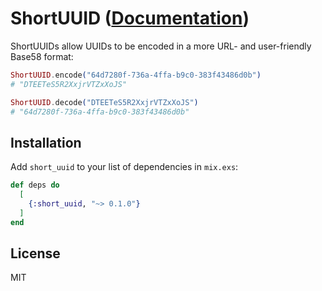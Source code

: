 # ShortUUID ([Documentation](https://hexdocs.pm/short_uuid))

ShortUUIDs allow UUIDs to be encoded in a more URL- and user-friendly Base58
format:

```elixir
ShortUUID.encode("64d7280f-736a-4ffa-b9c0-383f43486d0b")
# "DTEETeS5R2XxjrVTZxXoJS"

ShortUUID.decode("DTEETeS5R2XxjrVTZxXoJS")
# "64d7280f-736a-4ffa-b9c0-383f43486d0b"
```

## Installation

Add `short_uuid` to your list of dependencies in `mix.exs`:

```elixir
def deps do
  [
    {:short_uuid, "~> 0.1.0"}
  ]
end
```

## License

MIT
